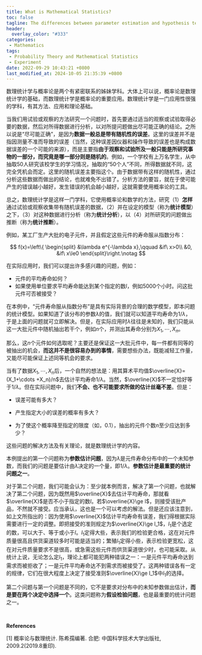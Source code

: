 ```yaml
---
title: What is Mathematical Statistics?
toc: false
tagline: The differences between parameter estimation and hypothesis test.
header:
  overlay_color: "#333"
categories: 
 - Mathematics
tags:
 - Probability Theory and Mathematical Statistics
 - Experiment
date: 2022-09-29 10:43:21 +0800
last_modified_at: 2024-10-05 21:35:39 +0800
---
```


数理统计学与概率论是两个有紧密联系的姊妹学科。大体上可以说，概率论是数理统计学的基础，而数理统计学是概率论的重要应用。数理统计学是一门应用性很强的学科，有其方法、应用和理论基础。

当我们用试验或观察的方法研究一个问题时，首先要通过适当的观察或试验取得必要的数据，然后对所得数据进行分析，以对所提问题做出尽可能正确的结论。之所以说是“尽可能正确”，是因为**数据一般总是带有随机性的误差**。这里的误差并不是指因测量不准而导致的误差（当然，这种误差因仪器和操作导致的误差也是构成数据误差的一个可能的来源），而是主要指**由于观察和试验所及一般只能是所研究事物的一部分，而究竟是哪一部分则是随机的**。例如，一个学校有上万名学生，从中抽取50人研究该校学生的学习情况，抽取的“50个人”不同，所得数据就不同，这完全凭机会而定。这里的随机误差主要指这个。由于数据带有这样的随机性，通过分析这些数据而做出的结论，也就难免不出错了。分析方法的要旨，就在于使可能产生的错误越小越好，发生错误的机会越小越好，这就需要使用概率论的工具。

总之，数理统计学是这样一门学科，它使用概率论和数学的方法，研究（1）**怎样**通过试验或观察收集带有随机误差的数据，（2）并在设定的模型（称为**统计模型**）之下，（3）对这种数据进行分析（称为**统计分析**），以（4）对所研究的问题做出推断（称为**统计推断**）。

例如，某工厂生产大批的电子元件，并且假定这些元件的寿命服从指数分布：

$$
f(x)=\left\{
\begin{split}
&\lambda e^{-\lambda x},\qquad &if\ x>0\\
&0, &if\ x\le0
\end{split}\right.\notag
$$

在实际应用时，我们可以提出许多感兴趣的问题，例如：

- 元件的平均寿命如何？
- 如果使用单位要求平均寿命能达到某个指定的数$l$，例如5000个小时。问这批元件可否被接受？

在本例中，“元件寿命服从指数分布”是具有实际背景的合理的数学模型，即本问题的统计模型。如果知道了该分布的参数$\lambda$的值，我们就可以知道平均寿命为$1/\lambda$，于是上面的问题就可立即解决。但是，在实际应用时$\lambda$往往是未知的，我们只能从这一大批元件中随机抽出若干个，例如$n$个，并测出其寿命分别为$X_1,\cdots,X_n$。

那么，这$n$个元件如何选取呢？主要还是保证这一大批元件中，每一件都有同等的被抽出的机会，**而这并不是很容易办到的事情**，需要想些办法，既能减轻工作量，又能尽可能保证上述同等机会的要求。

当有了数据$X_1,\cdots,X_n$后，一个自然的想法是：用其算术平均值$\overline{X}=(X_1+\cdots +X_n)/n$去估计平均寿命$1/\lambda$。当然，$\overline{X}$不一定恰好等于$1/\lambda$。但在实际问题中，我们**不会、也不可能要求所做的估计丝毫不差**。但是：

- 误差可能有多大？

- 产生指定大小的误差的概率有多大？

- 为了使这个概率降至指定的限度（如，0.1），抽出的元件个数$n$至少应达到多少？

这些问题的解决方法及有关理论，就是数理统计学的内容。

本例提出的第一个问题称为**参数估计问题**，因为$\lambda$是元件寿命分布中的一个未知参数，而我们的问题是要估计由$\lambda$决定的一个量，即$1/\lambda$。**参数估计是最重要的统计问题之一**。

对于第二个问题，我们可能会认为：至少就本例而言，解决了第一个问题，也就解决了第二个问题，因为既然用$\overline{X}$去估计平均寿命，那就看$\overline{X}$是否不小于指定的数$l$。若$\overline{X}\ge l$，则接受该批产品，不然就不接受。应当承认，这也是一个可以考虑的解法。但是还应该注意到，如上文所指出的：因为使用$\overline{X}$估计平均寿命有误差，我们得根据实际需要进行一定的调整。即把接受的准则规定为$\overline{X}\ge l_1$，$l_1$是个选定的数，可以大于、等于或小于$l$。$l_1$定得大些，表示我们的检验更合格，这在对元件质量很高且供货渠道较多时可能是适当的；繁殖$l_1$定得小些，表示检验更宽松，这在对元件质量要求不是很高，或急需这些元件而供货渠道很少时，也可能采取。从统计上说，无论怎么定$l_1$，理论上都可能犯两种错误之一：一是元件平均寿命达到需求而被拒收了；一是元件平均寿命达不到需求而被接受了。这两种错误各有一定的规律，它们在很大程度上决定了接受准则$\overline{X}\ge l_1$中$l_1$的选择。

第二个问题与第一个问题是不同的，它不是要求对分布中的未知参数做出估计，**而是要在两个决定中选择一个**。这类问题称为**假设检验问题**，也是最重要的统计问题之一。

<br>

**References**

[1] 概率论与数理统计. 陈希孺编著. 合肥: 中国科学技术大学出版社, 2009.2(2019.8重印).
